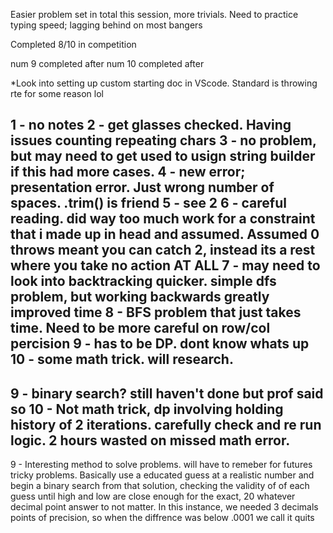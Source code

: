 Easier problem set in total this session, more trivials. Need to practice typing speed; lagging behind on most bangers

Completed 8/10 in competition

num 9 completed after
num 10 completed after

*Look into setting up custom starting doc in VScode. Standard is throwing rte for some reason lol

1 - no notes
2 - get glasses checked. Having issues counting repeating chars
3 - no problem, but may need to get used to usign string builder if this had more cases.
4 - new error; presentation error. Just wrong number of spaces. .trim() is friend
5 - see 2
6 - careful reading. did way too much work for a constraint that i made up in head and assumed. Assumed 0 throws meant you can catch 2, instead its a rest where you take no action AT ALL
7 - may need to look into backtracking quicker. simple dfs problem, but working backwards greatly improved time
8 - BFS problem that just takes time. Need to be more careful on row/col percision
9 - has to be DP. dont know whats up
10 - some math trick. will research.
----------------------------------------------------------------------------------------------------------------------------
9 - binary search? still haven't done but prof said so
10 - Not math trick, dp involving holding history of 2 iterations. carefully check and re run logic. 2 hours wasted on missed math error.
----------------------------------------------------------------------------------------------------------------------------
9 - Interesting method to solve problems. will have to remeber for futures tricky problems. Basically use a educated guess at a realistic number and begin a binary search from that solution, checking the validity of of each guess until high and low are close enough for the exact, 20 whatever decimal point answer to not matter. In this instance, we needed 3 decimals points of precision, so when the diffrence was below .0001 we call it quits
